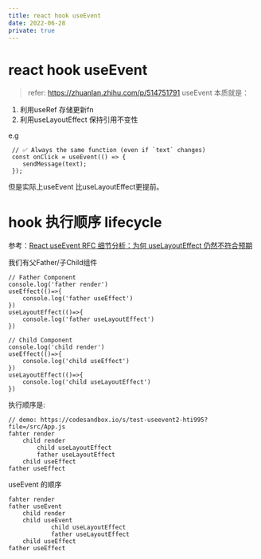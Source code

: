 ```yaml
---
title: react hook useEvent
date: 2022-06-28
private: true
---
```

# react hook useEvent
> refer: https://zhuanlan.zhihu.com/p/514751791
useEvent 本质就是：
1. 利用useRef 存储更新fn
1. 利用useLayoutEffect 保持引用不变性

e.g

     // ✅ Always the same function (even if `text` changes)
     const onClick = useEvent(() => {
        sendMessage(text);
     });


但是实际上useEvent 比useLayoutEffect更提前。

# hook 执行顺序 lifecycle
参考：[React useEvent RFC 细节分析：为何 useLayoutEffect 仍然不符合预期](https://juejin.cn/post/7103105521288232997)

我们有父Father/子Child组件

    // Father Component
    console.log('father render')
    useEffect(()=>{
        console.log('father useEffect')
    })
    useLayoutEffect(()=>{
        console.log('father useLayoutEffect')
    })

    // Child Component
    console.log('child render')
    useEffect(()=>{
        console.log('child useEffect')
    })
    useLayoutEffect(()=>{
        console.log('child useLayoutEffect')
    })

执行顺序是:

    // demo: https://codesandbox.io/s/test-useevent2-hti995?file=/src/App.js
    fahter render
        child render
            child useLayoutEffect
            father useLayoutEffect
        child useEffect
    father useEffect


useEvent 的顺序

    fahter render
    father useEvent
        child render
        child useEvent
                child useLayoutEffect
                father useLayoutEffect
        child useEffect
    father useEffect